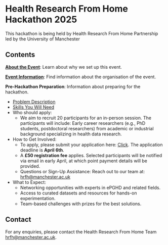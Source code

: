 # Health Research From Home Hackathon 2025

This hackathon is being held by Health Research From Home Partnership led by the University of Manchester
## Contents

**[About the Event](files/about.md)**: Learn about why we set up this event.

**[Event Information](files/eventinfo.md)**: Find information about the organisation of the event.

**Pre-Hackathon Preparation**: Information about preparing for the hackathon.

  - [Problem Description](files/problem.md)
  - [Skills You Will Need](files/skills.md)
  - Who should apply:
    - We aim to recruit 20 participants for an in-person session. The participants will include: Early career researchers (e.g., PhD students, postdoctoral researchers) from academic or industrial background specializing in health data research.
  - How to Get Involved:
      - To apply, please submit your application here: [Click](https://forms.office.com/Pages/ResponsePage.aspx?id=B8tSwU5hu0qBivA1z6kad4m02bZeszZJhfGfAUKmjjBUN1FOTjI2VExFWFNMNzBFOTI0MVFWM1I5WS4u). The application deadline is **April 6th**. 
      - A **£50 registration fee** applies. Selected participants will be notified via email in early April, at which point payment details will be provided.
      - Questions or Sign-Up Assistance: Reach out to our team at: [hrfh@manchester.ac.uk](hrfh@manchester.ac.uk)
  - What to Expect:
    - Networking opportunities with experts in ePGHD and related fields. 
    - Access to curated datasets and resources for hands-on experimentation. 
    - Team-based challenges with prizes for the best solutions.

## Contact

For any enquiries, please contact the Health Research From Home Team [hrfh@manchester.ac.uk](hrfh@manchester.ac.uk).

